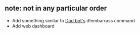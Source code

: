 ## note: not in any particular order
* Add something similar to [Dad bot's](https://github.com/AlekEagle/dadbot) d!embarrass command
* Add web dashboard
